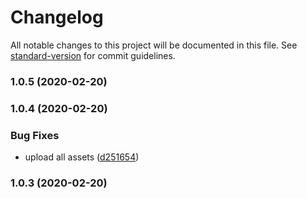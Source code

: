 # Changelog

All notable changes to this project will be documented in this file. See [standard-version](https://github.com/conventional-changelog/standard-version) for commit guidelines.

### 1.0.5 (2020-02-20)

### 1.0.4 (2020-02-20)


### Bug Fixes

* upload all assets ([d251654](https://github.com/knoopx/cmc-menulet/commit/d25165468f5b6a589dfed12702f2619133a1388c))

### 1.0.3 (2020-02-20)
